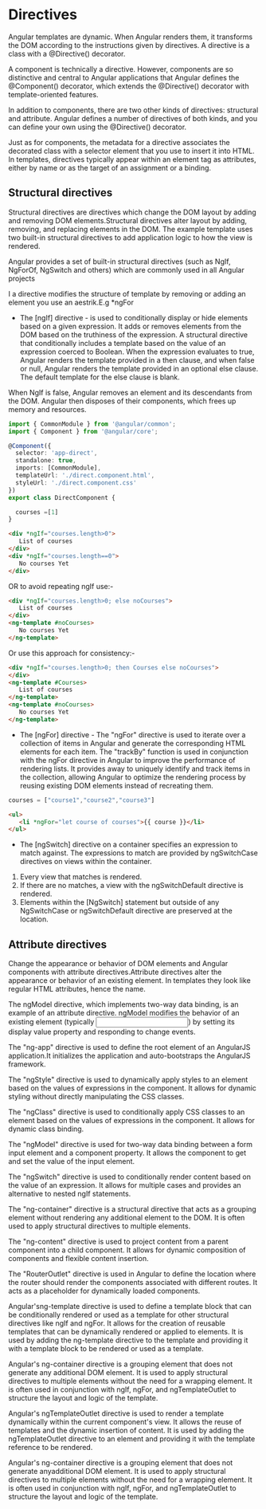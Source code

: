 # Directives

Angular templates are dynamic. When Angular renders them, it transforms the DOM according to the instructions given by directives. A directive is a class with a @Directive() decorator.

A component is technically a directive. However, components are so distinctive and central to Angular applications that Angular defines the @Component() decorator, which extends the @Directive() decorator with template-oriented features.

In addition to components, there are two other kinds of directives: structural and attribute. Angular defines a number of directives of both kinds, and you can define your own using the @Directive() decorator.

Just as for components, the metadata for a directive associates the decorated class with a selector element that you use to insert it into HTML. In templates, directives typically appear within an element tag as attributes, either by name or as the target of an assignment or a binding.

## Structural directives

Structural directives are directives which change the DOM layout by adding and removing DOM elements.Structural directives alter layout by adding, removing, and replacing elements in the DOM. The example template uses two built-in structural directives to add application logic to how the view is rendered.

Angular provides a set of built-in structural directives (such as NgIf, NgForOf, NgSwitch and others) which are commonly used in all Angular projects

I a directive modifies the structure of template by removing or adding an element you use an aestrik.E.g *ngFor

- The [ngIf] directive - is used to conditionally display or hide elements based on a given expression. It adds or removes elements from the DOM based on the truthiness of the expression.
A structural directive that conditionally includes a template based on the value of an expression coerced to Boolean. When the expression evaluates to true, Angular renders the template provided in a then clause, and when false or null, Angular renders the template provided in an optional else clause. The default template for the else clause is blank.

When NgIf is false, Angular removes an element and its descendants from the DOM. Angular then disposes of their components, which frees up memory and resources.

```ts
import { CommonModule } from '@angular/common';
import { Component } from '@angular/core';

@Component({
  selector: 'app-direct',
  standalone: true,
  imports: [CommonModule],
  templateUrl: './direct.component.html',
  styleUrl: './direct.component.css'
})
export class DirectComponent {

  courses =[1]
}
```

```html
<div *ngIf="courses.length>0">
   List of courses
</div>
<div *ngIf="courses.length==0">
   No courses Yet
</div>
```

OR to avoid repeating ngIf use:-

```html
<div *ngIf="courses.length>0; else noCourses">
   List of courses
</div>
<ng-template #noCourses>
   No courses Yet
</ng-template>
```

Or use this approach for consistency:-

```html
<div *ngIf="courses.length>0; then Courses else noCourses">
</div>
<ng-template #Courses>
   List of courses
</ng-template>
<ng-template #noCourses>
   No courses Yet
</ng-template>
```

- The [ngFor] directive - The "ngFor" directive is used to iterate over a collection of items in Angular and generate the corresponding HTML elements for each item.
The "trackBy" function is used in conjunction with the ngFor directive in Angular to improve the performance of rendering lists. It provides away to uniquely identify and track items in the collection, allowing Angular to optimize the rendering process by reusing existing DOM elements instead of recreating them.

```ts
courses = ["course1","course2","course3"]
```

```html
<ul>
   <li *ngFor="let course of courses">{{ course }}</li>
</ul>
```

- The [ngSwitch] directive on a container specifies an expression to match against. The expressions to match are provided by ngSwitchCase directives on views within the container.

1. Every view that matches is rendered.
2. If there are no matches, a view with the ngSwitchDefault directive is rendered.
3. Elements within the [NgSwitch] statement but outside of any NgSwitchCase or ngSwitchDefault directive are preserved at the location.

## Attribute directives

Change the appearance or behavior of DOM elements and Angular components with attribute directives.Attribute directives alter the appearance or behavior of an existing element. In templates they look like regular HTML attributes, hence the name.

The ngModel directive, which implements two-way data binding, is an example of an attribute directive. ngModel modifies the behavior of an existing element (typically <input>) by setting its display value property and responding to change events.

The "ng-app" directive is used to define the root element of an AngularJS application.It initializes the application and auto-bootstraps the AngularJS framework.


The "ngStyle" directive is used to dynamically apply styles to an element based on the values of expressions in the component. It allows for dynamic styling without directly manipulating the CSS classes.

The "ngClass" directive is used to conditionally apply CSS classes to an element based on the values of expressions in the component. It allows for dynamic class
binding.

The "ngModel" directive is used for two-way data binding between a form input element and a component property. It allows the component to get and set the value
of the input element.

The "ngSwitch" directive is used to conditionally render content based on the value of an expression. It allows for multiple cases and provides an alternative to nested ngIf statements.

The "ng-container" directive is a structural directive that acts as a grouping element without rendering any additional element to the DOM. It is often used to apply
structural directives to multiple elements.

The "ng-content" directive is used to project content from a parent component into a child component. It allows for dynamic composition of components and flexible
content insertion.

The "RouterOutlet" directive is used in Angular to define the location where the router should render the components associated with different routes. It acts as a
placeholder for dynamically loaded components.

Angular'sng-template directive is used to define a template block that can be conditionally rendered or used as a template for other structural directives like ngIf
and ngFor. It allows for the creation of reusable templates that can be dynamically rendered or applied to elements. It is used by adding the ng-template directive to the template and providing it with a template block to be rendered or used as a template.

Angular's ng-container directive is a grouping element that does not generate any additional DOM element. It is used to apply structural directives to multiple elements without the need for a wrapping element. It is often used in conjunction with ngIf, ngFor, and ngTemplateOutlet to structure the layout and logic of the template.

Angular's ngTemplateOutlet directive is used to render a template dynamically within the current component's view. It allows the reuse of templates and the dynamic
insertion of content. It is used by adding the ngTemplateOutlet directive to an element and providing it with the template reference to be rendered.

Angular's ng-container directive is a grouping element that does not generate anyadditional DOM element. It is used to apply structural directives to multiple elements
without the need for a wrapping element. It is often used in conjunction with ngIf, ngFor, and ngTemplateOutlet to structure the layout and logic of the template.
